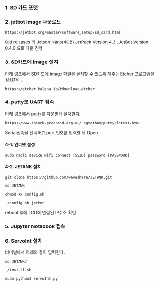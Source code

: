 ### 1. SD 카드 포맷

### 2. jetbot image 다운로드

`https://jetbot.org/master/software_setup/sd_card.html`

Old releases 의 Jetson Nano(4GB) JetPack Version 4.3 , JetBot Version 0.4.0 으로 다운 진행

### 3. SD카드에 image 설치

아래 링크에서 SD카드에 image 파일을 설치할 수 있도록 해주는 Etcher 프로그램을 설치한다.

`https://etcher.balena.io/#download-etcher`

### 4. putty로 UART 접속

아래 링크에서 putty를 다운받아 설치한다.

`https://www.chiark.greenend.org.uk/~sgtatham/putty/latest.html`

Serial접속을 선택하고 port 번호를 입력한 뒤 Open

#### 4-1. 인터넷 설정
`sudo nmcli device wifi connect [SSID] password [PASSWORD]`

#### 4-2. JETANK 설치
`git clone https://github.com/waveshare/JETANK.git`

`cd JETANK`

`chmod +x config.sh`

`./config.sh jetbot`

reboot 후에 LCD에 연결된 IP주소 확인

### 5. Jupyter Notebook 접속

### 6. ServoInt 설치

터미널에서 아래와 같이 입력한다.

`cd JETANK/`

`./install.sh`

`sudo python3 servoInt.py`
